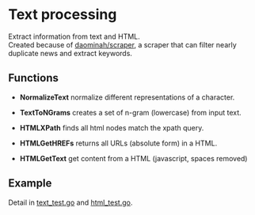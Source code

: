 # Text processing

Extract information from text and HTML.  
Created because of [daominah/scraper](
https://github.com/daominah/scraper), a scraper that can filter nearly
duplicate news and extract keywords.

## Functions

* **NormalizeText** normalize different representations of a character.
* **TextToNGrams** creates a set of n-gram (lowercase) from input text.

* **HTMLXPath** finds all html nodes match the xpath query.
* **HTMLGetHREFs** returns all URLs (absolute form) in a HTML.
* **HTMLGetText** get content from a HTML (javascript, spaces removed)

## Example
Detail in [text_test.go](./text_test.go) and 
[html_test.go](./html_test.go).
